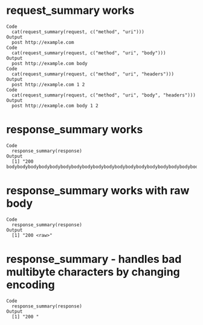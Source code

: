 # request_summary works

    Code
      cat(request_summary(request, c("method", "uri")))
    Output
      post http://example.com
    Code
      cat(request_summary(request, c("method", "uri", "body")))
    Output
      post http://example.com body
    Code
      cat(request_summary(request, c("method", "uri", "headers")))
    Output
      post http://example.com 1 2
    Code
      cat(request_summary(request, c("method", "uri", "body", "headers")))
    Output
      post http://example.com body 1 2

# response_summary works

    Code
      response_summary(response)
    Output
      [1] "200 bodybodybodybodybodybodybodybodybodybodybodybodybodybodybodybodybodybodybodybody"

# response_summary works with raw body

    Code
      response_summary(response)
    Output
      [1] "200 <raw>"

# response_summary - handles bad multibyte characters by changing encoding

    Code
      response_summary(response)
    Output
      [1] "200 "

